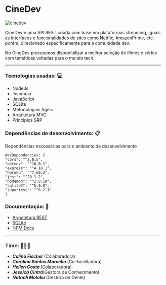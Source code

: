 
# CineDev
![cinedev](https://user-images.githubusercontent.com/88693318/177369047-47604ede-fab9-4637-a815-87eb8ef6d44e.jpg)


CineDev é uma API REST criada com base em plataformas streaming, iguais as interfaces e funcionalidades de sites como Netflix, AmazonPrime, etc. porém, direcionado especificamente para a comunidade dev.

No CineDev procuramos disponibilizar a melhor seleção de filmes e séries com temáticas voltadas para o mundo tech.



***

### Tecnologias usadas: 💻
- NodeJs
- Insomnia  
- JavaScript
- SQLite
- Metodologias Ageis
- Arquitetura MVC
- Principios SRP

### Dependências de desenvolvimento: 📋
Dependências necessárias para o ambiente de desenvolvimento

    devDependencies: {
    "cors": "^2.8.5",
    "dotenv": "^16.0.1",
    "express": "^4.18.1",
    "heroku": "^7.60.2",
    "jest": "^28.1.2",
    "nodemon": "^2.0.18",
    "sqlite3": "^5.0.8",
    "supertest": "^6.2.3" 
    }

### Documentação: 📖
- [Arquitetura REST](https://pt.wikipedia.org/wiki/REST)
- [SQLite](https://github.com/TryGhost/node-sqlite3/wiki/API#statement)
- [NPM Docs](https://docs.npmjs.com/)



***
### Time: 🧑‍🤝‍🧑

- ***Calina Fischer*** (Colaboradora)
- ***Carolina Santos Marcello*** (Co-Facilitadora)
- ***Hellen Costa*** (Colaboradora)
- ***Jessica Cintra***(Gestora de Conhecimento)
- ***Nathali Motoka*** (Gestora de Gente)

